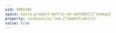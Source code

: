 ```yaml
---
uid: T001345
space: baire-product-metric-on-mathbb{r}^{omega}
property: cardinality-leq-2^{mathfrak(c)}
value: true
---
```

